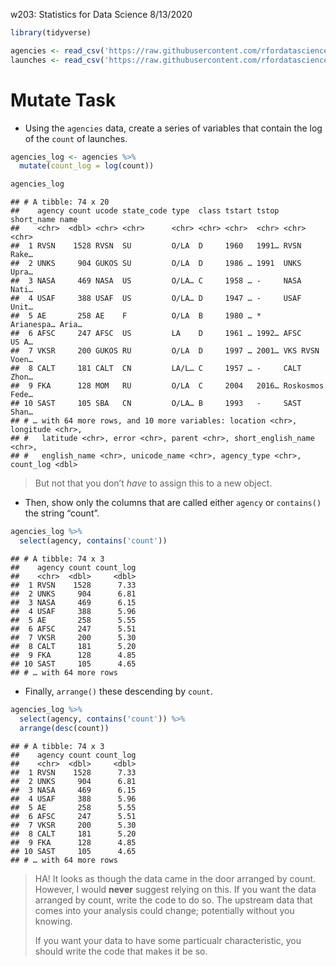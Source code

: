 w203: Statistics for Data Science
8/13/2020

``` r
library(tidyverse)
```

``` r
agencies <- read_csv('https://raw.githubusercontent.com/rfordatascience/tidytuesday/master/data/2019/2019-01-15/agencies.csv')
launches <- read_csv('https://raw.githubusercontent.com/rfordatascience/tidytuesday/master/data/2019/2019-01-15/launches.csv')
```

# Mutate Task

  - Using the `agencies` data, create a series of variables that contain
    the log of the `count` of launches.

<!-- end list -->

``` r
agencies_log <- agencies %>% 
  mutate(count_log = log(count))

agencies_log
```

    ## # A tibble: 74 x 20
    ##    agency count ucode state_code type  class tstart tstop short_name name 
    ##    <chr>  <dbl> <chr> <chr>      <chr> <chr> <chr>  <chr> <chr>      <chr>
    ##  1 RVSN    1528 RVSN  SU         O/LA  D     1960   1991… RVSN       Rake…
    ##  2 UNKS     904 GUKOS SU         O/LA  D     1986 … 1991  UNKS       Upra…
    ##  3 NASA     469 NASA  US         O/LA… C     1958 … -     NASA       Nati…
    ##  4 USAF     388 USAF  US         O/LA… D     1947 … -     USAF       Unit…
    ##  5 AE       258 AE    F          O/LA  B     1980 … *     Arianespa… Aria…
    ##  6 AFSC     247 AFSC  US         LA    D     1961 … 1992… AFSC       US A…
    ##  7 VKSR     200 GUKOS RU         O/LA  D     1997 … 2001… VKS RVSN   Voen…
    ##  8 CALT     181 CALT  CN         LA/L… C     1957 … -     CALT       Zhon…
    ##  9 FKA      128 MOM   RU         O/LA  C     2004   2016… Roskosmos  Fede…
    ## 10 SAST     105 SBA   CN         O/LA… B     1993   -     SAST       Shan…
    ## # … with 64 more rows, and 10 more variables: location <chr>, longitude <chr>,
    ## #   latitude <chr>, error <chr>, parent <chr>, short_english_name <chr>,
    ## #   english_name <chr>, unicode_name <chr>, agency_type <chr>, count_log <dbl>

> But not that you don’t *have* to assign this to a new object.

  - Then, show only the columns that are called either `agency` or
    `contains()` the string “count”.

<!-- end list -->

``` r
agencies_log %>%  
  select(agency, contains('count'))
```

    ## # A tibble: 74 x 3
    ##    agency count count_log
    ##    <chr>  <dbl>     <dbl>
    ##  1 RVSN    1528      7.33
    ##  2 UNKS     904      6.81
    ##  3 NASA     469      6.15
    ##  4 USAF     388      5.96
    ##  5 AE       258      5.55
    ##  6 AFSC     247      5.51
    ##  7 VKSR     200      5.30
    ##  8 CALT     181      5.20
    ##  9 FKA      128      4.85
    ## 10 SAST     105      4.65
    ## # … with 64 more rows

  - Finally, `arrange()` these descending by `count`.

<!-- end list -->

``` r
agencies_log %>%  
  select(agency, contains('count')) %>%  
  arrange(desc(count))
```

    ## # A tibble: 74 x 3
    ##    agency count count_log
    ##    <chr>  <dbl>     <dbl>
    ##  1 RVSN    1528      7.33
    ##  2 UNKS     904      6.81
    ##  3 NASA     469      6.15
    ##  4 USAF     388      5.96
    ##  5 AE       258      5.55
    ##  6 AFSC     247      5.51
    ##  7 VKSR     200      5.30
    ##  8 CALT     181      5.20
    ##  9 FKA      128      4.85
    ## 10 SAST     105      4.65
    ## # … with 64 more rows

> HA\! It looks as though the data came in the door arranged by count.
> However, I would **never** suggest relying on this. If you want the
> data arranged by count, write the code to do so. The upstream data
> that comes into your analysis could change; potentially without you
> knowing.
> 
> If you want your data to have some particualr characteristic, you
> should write the code that makes it be so.
